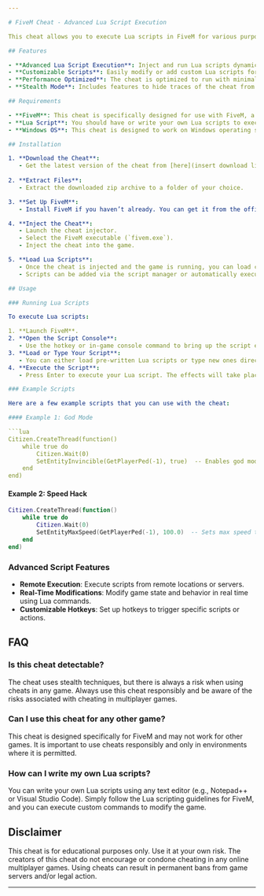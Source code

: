 ```yaml
---

# FiveM Cheat - Advanced Lua Script Execution

This cheat allows you to execute Lua scripts in FiveM for various purposes, including modifying game behavior, automating tasks, and other advanced manipulations. This cheat uses advanced Lua script execution techniques to inject and run Lua code within the FiveM environment, enabling enhanced customization and control.

## Features

- **Advanced Lua Script Execution**: Inject and run Lua scripts dynamically within the FiveM client.
- **Customizable Scripts**: Easily modify or add custom Lua scripts for unique game modifications.
- **Performance Optimized**: The cheat is optimized to run with minimal impact on game performance.
- **Stealth Mode**: Includes features to hide traces of the cheat from in-game detection systems (to be used responsibly).

## Requirements

- **FiveM**: This cheat is specifically designed for use with FiveM, a multiplayer modification framework for GTA V.
- **Lua Script**: You should have or write your own Lua scripts to execute within the game.
- **Windows OS**: This cheat is designed to work on Windows operating systems.

## Installation

1. **Download the Cheat**:
   - Get the latest version of the cheat from [here](insert download link).
   
2. **Extract Files**:
   - Extract the downloaded zip archive to a folder of your choice.

3. **Set Up FiveM**:
   - Install FiveM if you haven’t already. You can get it from the official site: [FiveM.net](https://fivem.net/).

4. **Inject the Cheat**:
   - Launch the cheat injector.
   - Select the FiveM executable (`fivem.exe`).
   - Inject the cheat into the game.

5. **Load Lua Scripts**:
   - Once the cheat is injected and the game is running, you can load custom Lua scripts.
   - Scripts can be added via the script manager or automatically executed during game launch.

## Usage

### Running Lua Scripts

To execute Lua scripts:

1. **Launch FiveM**.
2. **Open the Script Console**:
   - Use the hotkey or in-game console command to bring up the script execution interface.
3. **Load or Type Your Script**:
   - You can either load pre-written Lua scripts or type new ones directly into the console.
4. **Execute the Script**:
   - Press Enter to execute your Lua script. The effects will take place in the game immediately.

### Example Scripts

Here are a few example scripts that you can use with the cheat:

#### Example 1: God Mode

```lua
Citizen.CreateThread(function()
    while true do
        Citizen.Wait(0)
        SetEntityInvincible(GetPlayerPed(-1), true)  -- Enables god mode
    end
end)
```

#### Example 2: Speed Hack

```lua
Citizen.CreateThread(function()
    while true do
        Citizen.Wait(0)
        SetEntityMaxSpeed(GetPlayerPed(-1), 100.0)  -- Sets max speed to 100
    end
end)
```

### Advanced Script Features

- **Remote Execution**: Execute scripts from remote locations or servers.
- **Real-Time Modifications**: Modify game state and behavior in real time using Lua commands.
- **Customizable Hotkeys**: Set up hotkeys to trigger specific scripts or actions.

## FAQ

### Is this cheat detectable?

The cheat uses stealth techniques, but there is always a risk when using cheats in any game. Always use this cheat responsibly and be aware of the risks associated with cheating in multiplayer games.

### Can I use this cheat for any other game?

This cheat is designed specifically for FiveM and may not work for other games. It is important to use cheats responsibly and only in environments where it is permitted.

### How can I write my own Lua scripts?

You can write your own Lua scripts using any text editor (e.g., Notepad++ or Visual Studio Code). Simply follow the Lua scripting guidelines for FiveM, and you can execute custom commands to modify the game.

## Disclaimer

This cheat is for educational purposes only. Use it at your own risk. The creators of this cheat do not encourage or condone cheating in any online multiplayer games. Using cheats can result in permanent bans from game servers and/or legal action.

---
```


